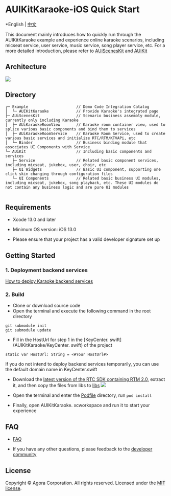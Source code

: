 # AUIKitKaraoke-iOS Quick Start

*English | [中文](README_zh.md)

This document mainly introduces how to quickly run through the AUIKitKaraoke example  and experience online karaoke scenarios, including micseat service, user service, music service, song player service, etc. For a more detailed introduction, please refer to [AUiScenesKit](../AScenesKit/README.md) and [AUiKit](https://github.com/AgoraIO-Community/AUIKit/tree/main/iOS)

## Architecture
![](https://accktvpic.oss-cn-beijing.aliyuncs.com/pic/github_readme/uikit/uikit_structure_chart.png)

## Directory
```
┌─ Example                     // Demo Code Integration Catalog
│  └─ AUIKitKaraoke            // Provide Karaoke's integrated page
├─ AUiScenesKit                // Scenario business assembly module, currently only including Karaoke
│  ├─ AUiKaraokeRoomView       // Karaoke room container view, used to splice various basic components and bind them to services
│  ├─ AUiKaraokeRoomService    // Karaoke Room Service, used to create various basic services and initialize RTC/RTM/KTVAPi, etc
│  └─ Binder                   // Business binding module that associates UI Components with Service
└─ AUiKit                      // Including basic components and services
   ├─ Service                  // Related basic component services, including micseat, jukebox, user, choir, etc
   ├─ UI Widgets               // Basic UI component, supporting one click skin changing through configuration files
   └─ UI Components            // Related basic business UI modules, including micseat, jukebox, song playback, etc. These UI modules do not contain any business logic and are pure UI modules
   
```

## Requirements

- Xcode 13.0 and later

- Minimum OS version: iOS 13.0

- Please ensure that your project has a valid developer signature set up


## Getting Started

### 1. Deployment backend services

[How to deploy Karaoke backend services](../../backend)  

### 2. Build
- Clone or download  source code
- Open the terminal and execute the following command in the root directory
```
git submodule init
git submodule update
```
- Fill in the HostUrl for step 1 in the [KeyCenter. swift] (AUIKitKaraoke/KeyCenter. swift) of the project
```
static var HostUrl: String = <#Your HostUrl#>
```
If you do not intend to deploy backend services temporarily, you can use the default domain name in KeyCenter.swift

- Download the [ latest version of the RTC SDK containing RTM 2.0](https://download.agora.io/sdk/release/Agora_Native_SDK_for_iOS_hyf_63842_FULL_20230428_1607_263060.zip), extract it, and then copy the files from libs to [libs](libs)
![](https://download.agora.io/null/3.jpg)

- Open the terminal and enter the [Podfile](Podfile) directory, run `pod install`

- Finally, open AUIKitKaraoke. xcworkspace and run it to start your experience


## FAQ

- [FAQ](../doc/KaraokeFAQ.md)

- If you have any other questions, please feedback to the [developer community](https://www.rtcdeveloper.cn/cn/community/discussion/0)


## License

Copyright © Agora Corporation. All rights reserved.
Licensed under the [MIT license](LICENSE).

